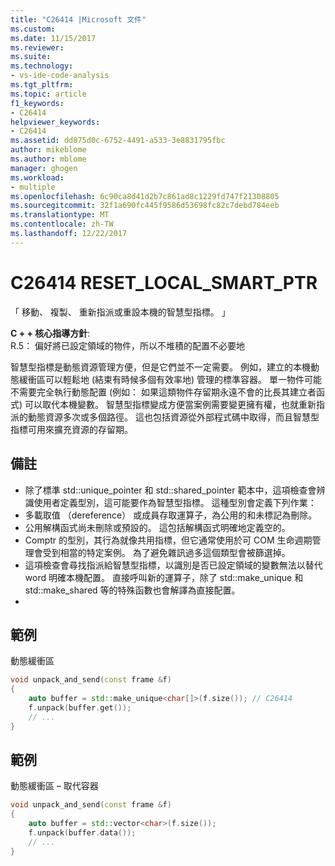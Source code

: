 ```yaml
---
title: "C26414 |Microsoft 文件"
ms.custom: 
ms.date: 11/15/2017
ms.reviewer: 
ms.suite: 
ms.technology:
- vs-ide-code-analysis
ms.tgt_pltfrm: 
ms.topic: article
f1_keywords:
- C26414
helpviewer_keywords:
- C26414
ms.assetid: dd875d0c-6752-4491-a533-3e8831795fbc
author: mikeblome
ms.author: mblome
manager: ghogen
ms.workload:
- multiple
ms.openlocfilehash: 6c90ca8d41d2b7c861ad8c1229fd747f21308805
ms.sourcegitcommit: 32f1a690fc445f9586d53698fc82c7debd784eeb
ms.translationtype: MT
ms.contentlocale: zh-TW
ms.lasthandoff: 12/22/2017
---
```

# <a name="c26414-resetlocalsmartptr"></a>C26414 RESET_LOCAL_SMART_PTR
「 移動、 複製、 重新指派或重設本機的智慧型指標。 」

**C + + 核心指導方針**:   
R.5： 偏好將已設定領域的物件，所以不堆積的配置不必要地

智慧型指標是動態資源管理方便，但是它們並不一定需要。 例如，建立的本機動態緩衝區可以輕鬆地 (結束有時候多個有效率地) 管理的標準容器。 單一物件可能不需要完全執行動態配置 (例如： 如果這類物件存留期永遠不會的比長其建立者函式) 可以取代本機變數。 智慧型指標變成方便當案例需要變更擁有權，也就重新指派的動態資源多次或多個路徑。 這也包括資源從外部程式碼中取得，而且智慧型指標可用來擴充資源的存留期。

## <a name="remarks"></a>備註    
 -  除了標準 std::unique_pointer 和 std::shared_pointer 範本中，這項檢查會辨識使用者定義型別，這可能要作為智慧型指標。 這種型別會定義下列作業：
-  多載取值 （dereference） 或成員存取運算子，為公用的和未標記為刪除。
-  公用解構函式尚未刪除或預設的。 這包括解構函式明確地定義空的。
-  Comptr 的型別，其行為就像共用指標，但它通常使用於可 COM 生命週期管理會受到相當的特定案例。 為了避免雜訊過多這個類型會被篩選掉。
-  這項檢查會尋找指派給智慧型指標，以識別是否已設定領域的變數無法以替代 word 明確本機配置。 直接呼叫新的運算子，除了 std::make_unique 和 std::make_shared 等的特殊函數也會解譯為直接配置。
- 
## <a name="example"></a>範例 
動態緩衝區

```cpp
void unpack_and_send(const frame &f)
{
    auto buffer = std::make_unique<char[]>(f.size()); // C26414
    f.unpack(buffer.get());
    // ...
}
```
## <a name="example"></a>範例 
動態緩衝區 – 取代容器

```cpp
void unpack_and_send(const frame &f)
{
    auto buffer = std::vector<char>(f.size());
    f.unpack(buffer.data());
    // ...
}
```
